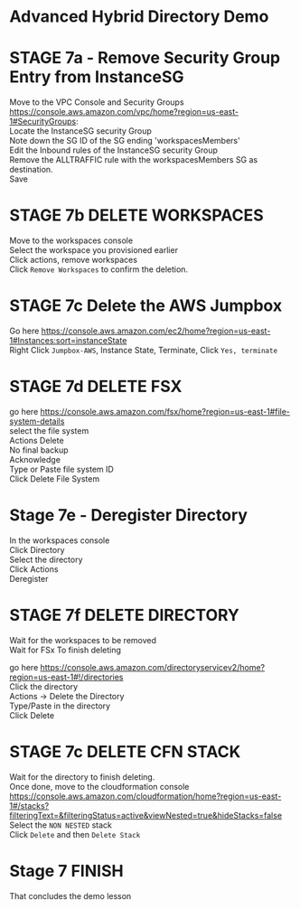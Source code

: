 # Advanced Hybrid Directory Demo

# STAGE 7a - Remove Security Group Entry from InstanceSG  
Move to the VPC Console and Security Groups https://console.aws.amazon.com/vpc/home?region=us-east-1#SecurityGroups:  
Locate the InstanceSG security Group  
Note down the SG ID of the SG ending 'workspacesMembers'  
Edit the Inbound rules of the InstanceSG security Group   
Remove the ALLTRAFFIC rule with the workspacesMembers SG as destination.  
Save

# STAGE 7b DELETE WORKSPACES  
Move to the workspaces console  
Select the workspace you provisioned earlier  
Click actions, remove workspaces   
Click `Remove Workspaces` to confirm the deletion.   

# STAGE 7c Delete the AWS Jumpbox

Go here https://console.aws.amazon.com/ec2/home?region=us-east-1#Instances:sort=instanceState  
Right Click `Jumpbox-AWS`, Instance State, Terminate, Click `Yes, terminate`  

# STAGE 7d DELETE FSX  
go here https://console.aws.amazon.com/fsx/home?region=us-east-1#file-system-details  
select the file system  
Actions Delete  
No final backup   
Acknowledge  
Type or Paste file system ID   
Click Delete File System  

# Stage 7e - Deregister Directory  
In the workspaces console  
Click Directory  
Select the directory  
Click Actions  
Deregister  

# STAGE 7f DELETE DIRECTORY
Wait for the workspaces to be removed  
Wait for FSx To finish deleting  

go here https://console.aws.amazon.com/directoryservicev2/home?region=us-east-1#!/directories  
Click the directory  
Actions -> Delete the Directory  
Type/Paste in the directory  
Click Delete  

# STAGE 7c DELETE CFN STACK
Wait for the directory to finish deleting.  
Once done, move to the cloudformation console   
https://console.aws.amazon.com/cloudformation/home?region=us-east-1#/stacks?filteringText=&filteringStatus=active&viewNested=true&hideStacks=false  
Select the `NON NESTED` stack  
Click `Delete` and then `Delete Stack`  

# Stage 7 FINISH

That concludes the demo lesson  

